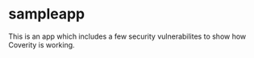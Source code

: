 # sampleapp
This is an app which includes a few security vulnerabilites to show how Coverity is working.